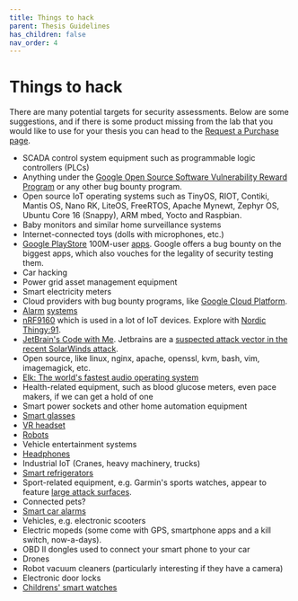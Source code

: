 ```yaml
---
title: Things to hack
parent: Thesis Guidelines
has_children: false
nav_order: 4
---
```


# Things to hack

There are many potential targets for security assessments. Below are some suggestions, and if there is some product missing from the lab that you would like to use for your thesis you can head to the [Request a Purchase page](./request-purchase.html).

- SCADA control system equipment such as programmable logic controllers (PLCs)
- Anything under the [Google Open Source Software Vulnerability Reward Program](https://bughunters.google.com/about/rules/6521337925468160/google-open-source-software-vulnerability-reward-program-rules) or any other bug bounty program.
- Open source IoT operating systems such as TinyOS, RIOT, Contiki, Mantis OS, Nano RK, LiteOS, FreeRTOS, Apache Mynewt, Zephyr OS, Ubuntu Core 16 (Snappy), ARM mbed, Yocto and Raspbian.
- Baby monitors and similar home surveillance systems
- Internet-connected toys (dolls with microphones, etc.)
- [Google PlayStore](https://www.google.com/about/appsecurity/play-rewards/) 100M-user [apps](https://youtu.be/e9PdX-NmCSg). Google offers a bug bounty on the biggest apps, which also vouches for the legality of security testing them.
- Car hacking
- Power grid asset management equipment
- Smart electricity meters
- Cloud providers with bug bounty programs, like [Google Cloud Platform](https://www.youtube.com/watch?v=g-JgA1hvJzA). 
- [Alarm](https://pcforalla.idg.se/2.1054/1.637625/test-hemlarm) [systems](https://techworld.idg.se/2.2524/1.718330/-larm-app-attack)
- [nRF9160](https://www.nordicsemi.com/Products/Low-power-cellular-IoT/nRF9160) which is used in a lot of IoT devices. Explore with [Nordic Thingy:91](https://www.nordicsemi.com/Software-and-tools/Prototyping-platforms/Nordic-Thingy-91).
- [JetBrain's Code with Me](https://blog.jetbrains.com/blog/2020/09/28/code-with-me-eap/). Jetbrains are a [suspected attack vector in the recent SolarWinds attack](https://www.washingtonpost.com/national-security/justice-department-hit-russian-hackers/2021/01/06/d01cc6aa-5050-11eb-b96e-0e54447b23a1_story.html).
- Open source, like linux, nginx, apache, openssl, kvm, bash, vim, imagemagick, etc.
- [Elk: The world's fastest audio operating system](https://elk.audio/audio-os/)
- Health-related equipment, such as blood glucose meters, even pace makers, if we can get a hold of one
- Smart power sockets and other home automation equipment
- [Smart glasses](https://www.ebay.com/b/Smart-Glasses/178894/bn_1642259)
- [VR headset](https://www.amazon.co.uk/Oculus-Standalone-Virtual-Reality-Headset/dp/B07D7HPSFC)
- [Robots](https://www.robotshop.com/eu/en/professional-service-robots.html)
- Vehicle entertainment systems 
- [Headphones](https://threatpost.com/smart-ski-helmet-headphone-flaws-leak-personal-gps-data/142456/)
- Industrial IoT (Cranes, heavy machinery, trucks)
- [Smart refrigerators](https://www.elgiganten.se/cms/samsung-family-hub/samsung-family-hub-hemmets-nya-mittpunkt/)
- Sport-related equipment, e.g. Garmin's sports watches, appear to feature [large attack surfaces](https://developer.garmin.com).
- Connected pets? 
- [Smart car alarms](https://www.cnet.com/news/smart-alarms-left-3m-cars-vulnerable-to-hackers-who-could-turn-off-motors/)
- Vehicles, e.g. electronic scooters
- Electric mopeds (some come with GPS, smartphone apps and a kill switch, now-a-days).
- OBD II dongles used to connect your smart phone to your car
- Drones
- Robot vacuum cleaners (particularly interesting if they have a camera)
- Electronic door locks
- [Childrens' smart watches](https://www.theguardian.com/technology/2019/feb/05/eu-recalls-childrens-smartwatch-over-data-fears)
